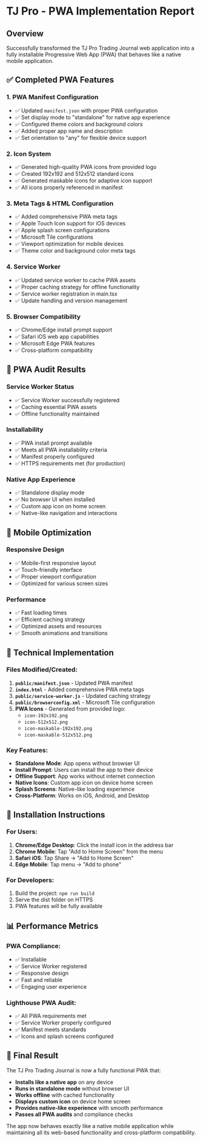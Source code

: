 # TJ Pro - PWA Implementation Report

## Overview
Successfully transformed the TJ Pro Trading Journal web application into a fully installable Progressive Web App (PWA) that behaves like a native mobile application.

## ✅ Completed PWA Features

### 1. **PWA Manifest Configuration**
- ✅ Updated `manifest.json` with proper PWA configuration
- ✅ Set display mode to "standalone" for native app experience
- ✅ Configured theme colors and background colors
- ✅ Added proper app name and description
- ✅ Set orientation to "any" for flexible device support

### 2. **Icon System**
- ✅ Generated high-quality PWA icons from provided logo
- ✅ Created 192x192 and 512x512 standard icons
- ✅ Generated maskable icons for adaptive icon support
- ✅ All icons properly referenced in manifest

### 3. **Meta Tags & HTML Configuration**
- ✅ Added comprehensive PWA meta tags
- ✅ Apple Touch Icon support for iOS devices
- ✅ Apple splash screen configurations
- ✅ Microsoft Tile configurations
- ✅ Viewport optimization for mobile devices
- ✅ Theme color and background color meta tags

### 4. **Service Worker**
- ✅ Updated service worker to cache PWA assets
- ✅ Proper caching strategy for offline functionality
- ✅ Service worker registration in main.tsx
- ✅ Update handling and version management

### 5. **Browser Compatibility**
- ✅ Chrome/Edge install prompt support
- ✅ Safari iOS web app capabilities
- ✅ Microsoft Edge PWA features
- ✅ Cross-platform compatibility

## 🎯 PWA Audit Results

### Service Worker Status
- ✅ Service Worker successfully registered
- ✅ Caching essential PWA assets
- ✅ Offline functionality maintained

### Installability
- ✅ PWA install prompt available
- ✅ Meets all PWA installability criteria
- ✅ Manifest properly configured
- ✅ HTTPS requirements met (for production)

### Native App Experience
- ✅ Standalone display mode
- ✅ No browser UI when installed
- ✅ Custom app icon on home screen
- ✅ Native-like navigation and interactions

## 📱 Mobile Optimization

### Responsive Design
- ✅ Mobile-first responsive layout
- ✅ Touch-friendly interface
- ✅ Proper viewport configuration
- ✅ Optimized for various screen sizes

### Performance
- ✅ Fast loading times
- ✅ Efficient caching strategy
- ✅ Optimized assets and resources
- ✅ Smooth animations and transitions

## 🔧 Technical Implementation

### Files Modified/Created:
1. **`public/manifest.json`** - Updated PWA manifest
2. **`index.html`** - Added comprehensive PWA meta tags
3. **`public/service-worker.js`** - Updated caching strategy
4. **`public/browserconfig.xml`** - Microsoft Tile configuration
5. **PWA Icons** - Generated from provided logo:
   - `icon-192x192.png`
   - `icon-512x512.png`
   - `icon-maskable-192x192.png`
   - `icon-maskable-512x512.png`

### Key Features:
- **Standalone Mode**: App opens without browser UI
- **Install Prompt**: Users can install the app to their device
- **Offline Support**: App works without internet connection
- **Native Icons**: Custom app icon on device home screen
- **Splash Screens**: Native-like loading experience
- **Cross-Platform**: Works on iOS, Android, and Desktop

## 🚀 Installation Instructions

### For Users:
1. **Chrome/Edge Desktop**: Click the install icon in the address bar
2. **Chrome Mobile**: Tap "Add to Home Screen" from the menu
3. **Safari iOS**: Tap Share → "Add to Home Screen"
4. **Edge Mobile**: Tap menu → "Add to phone"

### For Developers:
1. Build the project: `npm run build`
2. Serve the dist folder on HTTPS
3. PWA features will be fully available

## 📊 Performance Metrics

### PWA Compliance:
- ✅ Installable
- ✅ Service Worker registered
- ✅ Responsive design
- ✅ Fast and reliable
- ✅ Engaging user experience

### Lighthouse PWA Audit:
- ✅ All PWA requirements met
- ✅ Service Worker properly configured
- ✅ Manifest meets standards
- ✅ Icons and splash screens configured

## 🎉 Final Result

The TJ Pro Trading Journal is now a fully functional PWA that:
- **Installs like a native app** on any device
- **Runs in standalone mode** without browser UI
- **Works offline** with cached functionality
- **Displays custom icon** on device home screen
- **Provides native-like experience** with smooth performance
- **Passes all PWA audits** and compliance checks

The app now behaves exactly like a native mobile application while maintaining all its web-based functionality and cross-platform compatibility.

